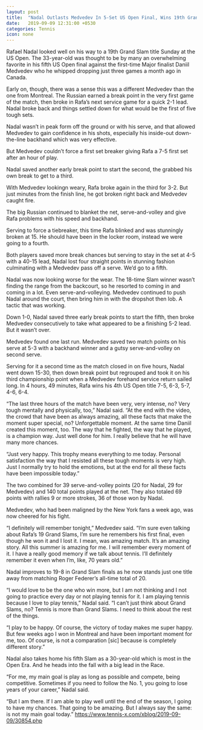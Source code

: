 ```yaml
---
layout: post
title:  "Nadal Outlasts Medvedev In 5-Set US Open Final, Wins 19th Grand Slam"
date:   2019-09-09 12:31:00 +0530
categories: Tennis
icon: none
---
```

Rafael Nadal looked well on his way to a 19th Grand Slam title Sunday at the US Open. The 33-year-old was thought to be by many an overwhelming favorite in his fifth US Open final against the first-time Major finalist Daniil Medvedev who he whipped dropping just three games a month ago in Canada.

Early on, though, there was a sense this was a different Medvedev than the one from Montreal. The Russian earned a break point in the very first game of the match, then broke in Rafa’s next service game for a quick 2-1 lead. Nadal broke back and things settled down for what would be the first of five tough sets.

Nadal wasn’t in peak form off the ground or with his serve, and that allowed Medvedev to gain confidence in his shots, especially his inside-out down-the-line backhand which was very effective.

But Medvedev couldn’t force a first set breaker giving Rafa a 7-5 first set after an hour of play.

Nadal saved another early break point to start the second, the grabbed his own break to get to a third.

With Medvedev lookingn weary, Rafa broke again in the third for 3-2. But just minutes from the finish line, he got broken right back and Medvedev caught fire.

The big Russian continued to blanket the net, serve-and-volley and give Rafa problems with his speed and backhand.

Serving to force a tiebreaker, this time Rafa blinked and was stunningly broken at 15. He should have been in the locker room, instead we were going to a fourth.

Both players saved more break chances but serving to stay in the set at 4-5 with a 40-15 lead, Nadal lost four straight points in stunning fashion culminating with a Medvedev pass off a serve. We’d go to a fifth.

Nadal was now looking worse for the wear. The 18-time Slam winner wasn’t finding the range from the backcourt, so he resorted to coming in and coming in a lot. Even serve-and-volleying. Medvedev continued to push Nadal around the court, then bring him in with the dropshot then lob. A tactic that was working.

Down 1-0, Nadal saved three early break points to start the fifth, then broke Medvedev consecutively to take what appeared to be a finishing 5-2 lead. But it wasn’t over.

Medvedev found one last run. Medvedev saved two match points on his serve at 5-3 with a backhand winner and a gutsy serve-and-volley on second serve.

Serving for it a second time as the match closed in on five hours, Nadal went down 15-30, then down break point but regrouped and took it on his third championship point when a Medvedev forehand service return sailed long. In 4 hours, 49 minutes, Rafa wins his 4th US Open title 7-5, 6-3, 5-7, 4-6, 6-4.

“The last three hours of the match have been very, very intense, no? Very tough mentally and physically, too,” Nadal said. “At the end with the video, the crowd that have been as always amazing, all these facts that make the moment super special, no? Unforgettable moment. At the same time Daniil created this moment, too. The way that he fighted, the way that he played, is a champion way. Just well done for him. I really believe that he will have many more chances.

“Just very happy. This trophy means everything to me today. Personal satisfaction the way that I resisted all these tough moments is very high. Just I normally try to hold the emotions, but at the end for all these facts have been impossible today.”

The two combined for 39 serve-and-volley points (20 for Nadal, 29 for Medvedev) and 140 total points played at the net. They also totaled 69 points with rallies 9 or more strokes, 36 of those won by Nadal.

Medvedev, who had been maligned by the New York fans a week ago, was now cheered for his fight.

“I definitely will remember tonight,” Medvedev said. “I’m sure even talking about Rafa’s 19 Grand Slams, I’m sure he remembers his first final, even though he won it and I lost it. I mean, was amazing match. It’s an amazing story. All this summer is amazing for me. I will remember every moment of it. I have a really good memory if we talk about tennis. I’ll definitely remember it even when I’m, like, 70 years old.”

Nadal improves to 19-8 in Grand Slam finals as he now stands just one title away from matching Roger Federer’s all-time total of 20.

“I would love to be the one who win more, but I am not thinking and I not going to practice every day or not playing tennis for it. I am playing tennis because I love to play tennis,” Nadal said. “I can’t just think about Grand Slams, no? Tennis is more than Grand Slams. I need to think about the rest of the things.

“I play to be happy. Of course, the victory of today makes me super happy. But few weeks ago I won in Montreal and have been important moment for me, too. Of course, is not a comparation [sic] because is completely different story.”

Nadal also takes home his fifth Slam as a 30-year-old which is most in the Open Era. And he heads into the fall with a big lead in the Race.

“For me, my main goal is play as long as possible and compete, being competitive. Sometimes if you need to follow the No. 1, you going to lose years of your career,” Nadal said.

“But I am there. If I am able to play well until the end of the season, I going to have my chances. That going to be amazing. But I always say the same: is not my main goal today.”
https://www.tennis-x.com/xblog/2019-09-09/30854.php
